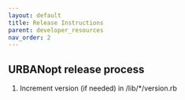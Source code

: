 ```yaml
---
layout: default
title: Release Instructions
parent: developer_resources
nav_order: 2
---
```


## URBANopt release process

1. Increment version (if needed) in /lib/*/version.rb
